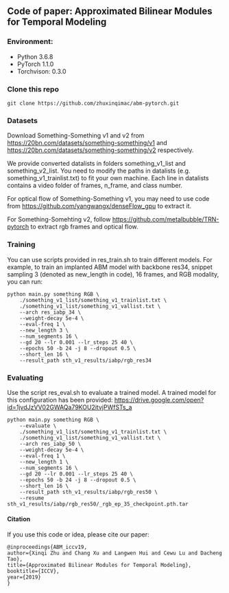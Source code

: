 ## Code of paper: Approximated Bilinear Modules for Temporal Modeling

### Environment:
* Python 3.6.8
* PyTorch 1.1.0
* Torchvison: 0.3.0

### Clone this repo

```
git clone https://github.com/zhuxinqimac/abm-pytorch.git
```

### Datasets
Download Something-Something v1 and v2 from 
https://20bn.com/datasets/something-something/v1
and 
https://20bn.com/datasets/something-something/v2
respectively.

We provide converted datalists in folders something_v1_list and 
something_v2_list. You need to modify the paths in datalists 
(e.g. something_v1_trainlist.txt) to fit your own machine. 
Each line in datalists contains a video folder of frames, 
n_frame, and class number.

For optical flow of Something-Something v1, you may need to use code from 
https://github.com/yangwangx/denseFlow_gpu to extract it. 

For Something-Somehting v2, follow 
https://github.com/metalbubble/TRN-pytorch 
to extract rgb frames and optical flow.


### Training
You can use scripts provided in res_train.sh to train different models.
For example, to train an implanted ABM model with backbone res34, 
snippet sampling 3 (denoted as new_length in code), 16 frames, 
and RGB modality, you can run:
```
python main.py something RGB \
    ./something_v1_list/something_v1_trainlist.txt \
    ./something_v1_list/something_v1_vallist.txt \
    --arch res_iabp_34 \
    --weight-decay 5e-4 \
    --eval-freq 1 \
    --new_length 3 \
    --num_segments 16 \
    --gd 20 --lr 0.001 --lr_steps 25 40 \
    --epochs 50 -b 24 -j 8 --dropout 0.5 \
    --short_len 16 \
    --result_path sth_v1_results/iabp/rgb_res34
```

### Evaluating
Use the script res_eval.sh to evaluate a trained model. 
A trained model for this configuration has been provided: 
https://drive.google.com/open?id=1jvdJzVV02GWAQa79KOU2itvjPWfSTs_a
```
python main.py something RGB \
    --evaluate \
    ./something_v1_list/something_v1_trainlist.txt \
    ./something_v1_list/something_v1_vallist.txt \
    --arch res_iabp_50 \
    --weight-decay 5e-4 \
    --eval-freq 1 \
    --new_length 1 \
    --num_segments 16 \
    --gd 20 --lr 0.001 --lr_steps 25 40 \
    --epochs 50 -b 24 -j 8 --dropout 0.5 \
    --short_len 16 \
    --result_path sth_v1_results/iabp/rgb_res50 \
    --resume sth_v1_results/iabp/rgb_res50/_rgb_ep_35_checkpoint.pth.tar
```

#### Citation
If you use this code or idea, please cite our paper:
```
@inproceedings{ABM_iccv19,
author={Xinqi Zhu and Chang Xu and Langwen Hui and Cewu Lu and Dacheng Tao},
title={Approximated Bilinear Modules for Temporal Modeling},
booktitle={ICCV},
year={2019}
}
```
